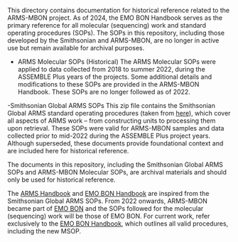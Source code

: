 This directory contains documentation for historical reference related to the ARMS-MBON project. As of 2024, the EMO BON Handbook serves as the primary reference for all molecular (sequencing) work and standard operating procedures (SOPs). The SOPs in this repository, including those developed by the Smithsonian and ARMS-MBON, are no longer in active use but remain available for archival purposes. <br>

- ARMS Molecular SOPs (Historical)
The ARMS Molecular SOPs were applied to data collected from 2018 to summer 2022, during the ASSEMBLE Plus years of the projects. Some additional details and modifications to these SOPs are provided in the ARMS-MBON Handbook. These SOPs are no longer followed as of 2022.

-Smithsonian Global ARMS SOPs
This zip file contains the Smithsonian Global ARMS standard operating procedures (taken from [here](https://naturalhistory.si.edu/research/global-arms-program)), which cover all aspects of ARMS work – from constructing units to processing them upon retrieval. These SOPs were valid for ARMS-MBON samples and data collected prior to mid-2022 during the ASSEMBLE Plus project years. Although superseded, these documents provide foundational context and are included here for historical reference. 

The documents in this repository, including the Smithsonian Global ARMS SOPs and ARMS-MBON Molecular SOPs, are archival materials and should only be used for historical reference.

The [ARMS Handbook](https://github.com/arms-mbon/documentation/tree/main/armsmbon_handbook) and [EMO BON Handbook](https://www.embrc.eu/newsroom/publications/emo-bon-handbook-2024) are inspired from the Smithsonian Global ARMS SOPs. From 2022 onwards, ARMS-MBON became part of [EMO BON](https://www.embrc.eu/emo-bon) and the SOPs followed for the molecular (sequencing) work will be those of EMO BON.  For current work, refer exclusively to the [EMO BON Handbook](https://www.embrc.eu/newsroom/publications/emo-bon-handbook-2024), which outlines all valid procedures, including the new MSOP.
